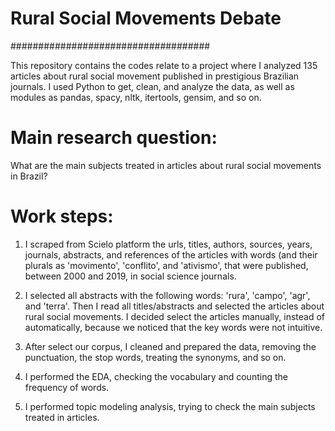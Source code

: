 # Rural Social Movements Debate

####################################

This repository contains the codes relate to a project where I analyzed 135 articles about rural social movement published in 
prestigious Brazilian journals. I used Python to get, clean, and analyze the data, as well as modules as pandas, spacy, nltk, 
itertools, gensim, and so on.

# Main research question:

What are the main subjects treated in articles about rural social movements in Brazil?

# Work steps:

1. I scraped from Scielo platform the urls, titles, authors, sources, years, journals, abstracts, and references of the articles with words (and their plurals as 'movimento', 'conflito', and 'ativismo', that were published, between 2000 and 2019, in social science journals.

2. I selected all abstracts with the following words: 'rura', 'campo', 'agr', and 'terra'. Then I read all titles/abstracts and selected the articles about rural social movements. I decided select the articles manually, instead of automatically, because we noticed that the key words were not intuitive.

3. After select our corpus, I cleaned and prepared the data, removing the punctuation, the stop words, treating the synonyms, and so on.

4. I performed the EDA, checking the vocabulary and counting the frequency of words.

5. I performed topic modeling analysis, trying to check the main subjects treated in articles.

